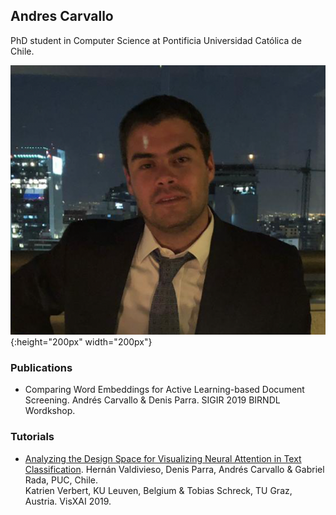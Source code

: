 ## Andres Carvallo

PhD student in Computer Science at Pontificia Universidad Católica de Chile. 

![foto](/assets/foto.png){:height="200px" width="200px"}


### Publications
- Comparing Word Embeddings for Active Learning-based Document Screening. Andrés Carvallo & Denis Parra. SIGIR 2019 BIRNDL Wordkshop.

### Tutorials 
- [Analyzing the Design Space for Visualizing Neural Attention in Text Classification][so]. Hernán Valdivieso, Denis Parra, Andrés Carvallo & Gabriel Rada, PUC, Chile.  
Katrien Verbert, KU Leuven, Belgium 
& Tobias Schreck, TU Graz, Austria. VisXAI 2019.

[so]: https://observablehq.com/@clpuc/analyzing-the-design-space-for-visualizing-neural-attenti

 


